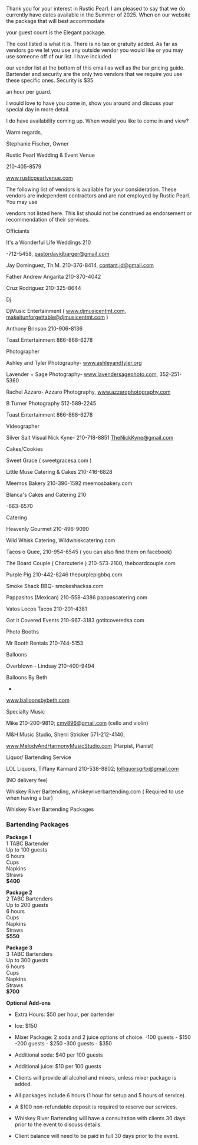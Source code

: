 Thank you for your interest in Rustic Pearl. I am pleased to say that we do currently have dates available in the Summer of 2025. When on our website the package that will best accommodate

your guest count is the Elegant package.

The cost listed is what it is. There is no tax or gratuity added. As far as vendors go we let you use any outside vendor you would like or you may use someone off of our list. I have included

our vendor list at the bottom of this email as well as the bar pricing guide. Bartender and security are the only two vendors that we require you use these specific ones. Security is $35

an hour per guard.

I would love to have you come in, show you around and discuss your special day in more detail.

I do have availability coming up. When would you like to come in and view?

Warm regards,

Stephanie Fischer, Owner

Rustic Pearl Wedding &amp; Event Venue

210-405-8579

www.rusticpearlvenue.com

The following list of vendors is available for your consideration. These vendors are independent contractors and are not employed by Rustic Pearl. You may use

vendors not listed here. This list should not be construed as endorsement or recommendation of their services.

Officiants

It's a Wonderful Life Weddings 210

-712-5458, pastordavidbarger@gmail.com

Jay Dominguez, Th.M. 210-376-8414, contant.jd@gmail.com

Father Andrew Angarita 210-870-4042

Cruz Rodriguez 210-325-8644

Dj

DjMusic Entertainment ( www.djmusicentmt.com, makeitunforgettable@djmusicentmt.com )

Anthony Brinson 210-906-8136

Toast Entertainment 866-868-6278

Photographer

Ashley and Tyler Photography- www.ashleyandtyler.org

Lavender + Sage Photography- www.lavendersagephoto.com, 352-251-5360

Rachel Azzaro- Azzaro Photography, www.azzarophotography.com

B Turner Photography 512-589-2245

Toast Entertainment 866-868-6278

Videographer

Silver Salt Visual Nick Kyne- 210-718-8851 TheNickKyne@gmail.com

Cakes/Cookies

Sweet Grace ( sweetgracesa.com )

Little Muse Catering &amp; Cakes 210-416-6828

Meemos Bakery 210-390-1592 meemosbakery.com

Blanca's Cakes and Catering 210

-663-6570

Catering

Heavenly Gourmet 210-496-9090

Wild Whisk Catering, Wildwhiskcatering.com

Tacos o Quee, 210-954-6545 ( you can also find them on facebook)

The Board Couple ( Charcuterie ) 210-573-2100, theboardcouple.com

Purple Pig 210-442-8246 thepurplepigbbq.com

Smoke Shack BBQ- smokeshacksa.com

Pappasitos (Mexican) 210-558-4386 pappascatering.com

Vatos Locos Tacos 210-201-4381

Got it Covered Events 210-967-3183 gotitcoveredsa.com

Photo Booths

Mr Booth Rentals 210-744-5153

Balloons

Overblown - Lindsay 210-400-9494

Balloons By Beth

-

www.balloonsbybeth.com

Specialty Music

Mike 210-200-9810; cmv896@gmail.com (cello and violin)

M&amp;H Music Studio, Sherri Stricker 571-212-4140;

www.MelodyAndHarmonyMusicStudio.com (Harpist, Pianist)

Liquor/ Bartending Service

LOL Liquors, Tiffany Kannard 210-538-8802; lolliquorsgrtx@gmail.com

(NO delivery fee)

Whiskey River Bartending, whiskeyriverbartending.com ( Required to use when having a bar)

Whiskey River Bartending Packages

### Bartending Packages

**Package 1**  
1 TABC Bartender  
Up to 100 guests  
6 hours  
Cups  
Napkins  
Straws  
**$400**  

**Package 2**  
2 TABC Bartenders  
Up to 200 guests  
6 hours  
Cups  
Napkins  
Straws  
**$550**  

**Package 3**  
3 TABC Bartenders  
Up to 300 guests  
6 hours  
Cups  
Napkins  
Straws  
**$700**  

**Optional Add-ons**
- Extra Hours: $50 per hour, per bartender
- Ice: $150
- Mixer Package: 2 soda and 2 juice options of choice.
  -100 guests - $150
  -200 guests - $250
  -300 guests - $350
- Additional soda: $40 per 100 guests
- Additional juice: $10 per 100 guests

- Clients will provide all alcohol and mixers, unless mixer package is added.
- All packages include 6 hours (1 hour for setup and 5 hours of service).
- A $100 non-refundable deposit is required to reserve our services.
- Whiskey River Bartending will have a consultation with clients 30 days prior to the event to discuss details.
- Client balance will need to be paid in full 30 days prior to the event.
